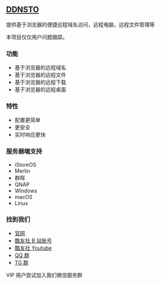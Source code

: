 ## [DDNSTO](https://www.ddnsto.com)

提供基于浏览器的便捷远程域名访问，远程电脑，远程文件管理等

本项目仅仅用户问题跟踪。

### 功能

* 基于浏览器的远程域名
* 基于浏览器的远程文件
* 基于浏览器的远程下载
* 基于浏览器的远程桌面

### 特性

* 配置更简单
* 更安全
* 实时响应更快

### 服务器端支持 

* iStoreOS
* Merlin
* 群晖
* QNAP
* Windows
* macOS
* Linux

### 找到我们

* [官网](https://www.linkease.com)
* [酷友社 B 站账号](https://space.bilibili.com/1492058311?spm_id_from=333.788.0.0)
* [酷友社 Youtube](https://www.youtube.com/channel/UCvENMyIFurJi_SrnbnbyiZw)
* [QQ 群](https://www.koolcenter.com/posts/117)
* [TG 群](https://t.me/+QwxW7aimSMeRdQJX)

VIP 用户尝试加入我们微信服务群
